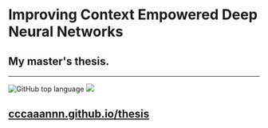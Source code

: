 # Improving Context Empowered Deep Neural Networks

## My master's thesis.

---
![GitHub top language](https://img.shields.io/github/languages/top/cccaaannn/thesis?style=flat-square) ![](https://img.shields.io/github/repo-size/cccaaannn/thesis?style=flat-square)

## [cccaaannn.github.io/thesis](https://cccaaannn.github.io/thesis/)

